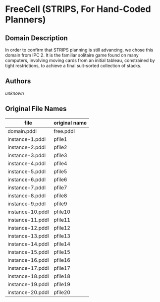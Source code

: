 # FreeCell (STRIPS, For Hand-Coded Planners)

## Domain Description

In order to confirm that STRIPS planning is still advancing, we chose this domain from IPC 2.
It is the familiar solitaire game found on many computers, involving moving cards from an initial tableau, constrained by tight restrictions, to achieve a final suit-sorted collection of stacks.

## Authors

*unknown*

## Original File Names

| file             | original name |
|------------------|---------------|
| domain.pddl      | free.pddl     |
| instance-1.pddl  | pfile1        |
| instance-2.pddl  | pfile2        |
| instance-3.pddl  | pfile3        |
| instance-4.pddl  | pfile4        |
| instance-5.pddl  | pfile5        |
| instance-6.pddl  | pfile6        |
| instance-7.pddl  | pfile7        |
| instance-8.pddl  | pfile8        |
| instance-9.pddl  | pfile9        |
| instance-10.pddl | pfile10       |
| instance-11.pddl | pfile11       |
| instance-12.pddl | pfile12       |
| instance-13.pddl | pfile13       |
| instance-14.pddl | pfile14       |
| instance-15.pddl | pfile15       |
| instance-16.pddl | pfile16       |
| instance-17.pddl | pfile17       |
| instance-18.pddl | pfile18       |
| instance-19.pddl | pfile19       |
| instance-20.pddl | pfile20       |
